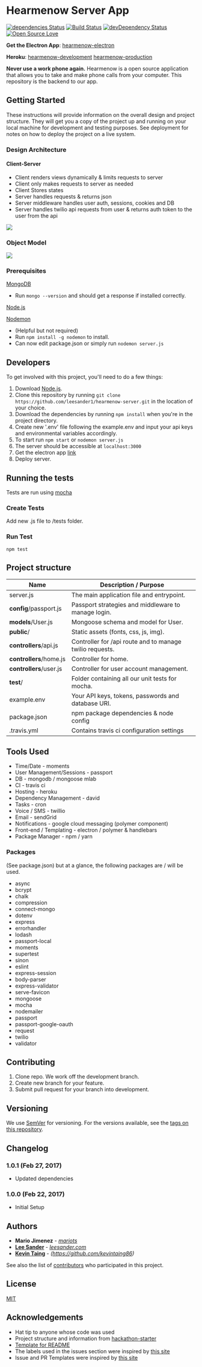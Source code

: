 Hearmenow Server App
=======================
[![dependencies Status](https://david-dm.org/leesander1/hearmenow-server/status.svg)](https://david-dm.org/leesander1/hearmenow-server)
[![Build Status](https://travis-ci.org/leesander1/hearmenow-server.svg?branch=master)](https://travis-ci.org/leesander1/hearmenow-server)
[![devDependency Status](https://david-dm.org/leesander1/hearmenow-server.svg)](https://david-dm.org/leesander1/hearmenow-server#info=devDependencies)
[![Open Source Love](https://badges.frapsoft.com/os/mit/mit.svg?v=102)](https://github.com/leesander1/hearmenow-server/blob/master/license)

**Get the Electron App**: [hearmenow-electron](https://github.com/leesander1/hearmenow-electron)

**Heroku**:
[hearmenow-development](https://serene-island-28717.herokuapp.com/)
[hearmenow-production](https://obscure-eyrie-94072.herokuapp.com/)

**Never use a work phone again.**
Hearmenow is a open source application that allows you to take and make phone calls from your computer. This repository is the backend to our app.


## Getting Started

These instructions will provide information on the overall design and project structure. They will get you a copy of the project up and running on your local machine for development and testing purposes. See deployment for notes on how to deploy the project on a live system.

### Design Architecture

#### Client-Server
* Client renders views dynamically & limits requests to server
* Client only makes requests to server as needed
* Client Stores states
* Server handles requests & returns json
* Server middleware handles user auth, sessions, cookies and DB
* Server handles twilio api requests from user & returns auth token to the user from the api

<img src="https://firebasestorage.googleapis.com/v0/b/project-7371035720386046946.appspot.com/o/img%2Farchitecture.jpg?alt=media&token=b7bf3915-820b-4147-a4b8-b3cdae93bed2"></img>

### Object Model
<img src="https://firebasestorage.googleapis.com/v0/b/project-7371035720386046946.appspot.com/o/img%2Fobjects.jpg?alt=media&token=653ababb-2dd9-44cc-b50a-0ad596aaa62d"></img>

### Prerequisites

[MongoDB](https://docs.mongodb.com/manual/administration/install-community/)
* Run `mongo --version` and should get a response if installed correctly.

[Node.js](https://nodejs.org/)

[Nodemon](https://nodemon.io/)
* (Helpful but not required)
* Run `npm install -g nodemon` to install.
* Can now edit package.json or simply run `nodemon server.js`

## Developers
To get involved with this project, you'll need to do a few things:

1. Download [Node.js](https://nodejs.org/).
2. Clone this repository by running `git clone https://github.com/leesander1/hearmenow-server.git` in the location of your choice.
3. Download the dependencies by running `npm install` when you're in the project directory.
4. Create new '.env' file following the example.env and input your api keys and environmental variables accordingly.
5. To start run `npm start` or `nodemon server.js`
6. The server should be accessible at `localhost:3000`
7. Get the electron app [link](https://github.com/leesander1/hearmenow-electron)
8. Deploy server.


## Running the tests

Tests are run using [mocha](https://mochajs.org/)

### Create Tests

Add new .js file to /tests folder.


### Run Test


`npm test`

## Project structure

| Name                               | Description / Purpose                                        |
| ---------------------------------- | ------------------------------------------------------------ |
| server.js                          | The main application file and entrypoint.                    |
| **config**/passport.js             | Passport strategies and middleware to manage login.          |
| **models**/User.js                 | Mongoose schema and model for User.                          |
| **public**/                        | Static assets (fonts, css, js, img).                         |
| **controllers**/api.js             | Controller for /api route and to manage twilio requests.     |
| **controllers**/home.js            | Controller for home.                                         |
| **controllers**/user.js            | Controller for user account management.                      |
| **test**/                          | Folder containing all our unit tests for mocha.              |
| example.env                        | Your API keys, tokens, passwords and database URI.           |
| package.json                       | npm package dependencies & node config                       |
| .travis.yml                        | Contains travis ci configuration settings                    |

## Tools Used

* Time/Date - moments
* User Management/Sessions - passport
* DB - mongodb / mongoose mlab
* CI - travis ci
* Hosting - heroku
* Dependency Management - david
* Tasks - cron
* Voice / SMS - twillio
* Email - sendGrid
* Notifications - google cloud messaging (polymer component)
* Front-end / Templating - electron / polymer & handlebars
* Package Manager - npm / yarn


### Packages
(See package.json) but at a glance, the following packages are / will be used.

* async
* bcrypt
* chalk
* compression
* connect-mongo
* dotenv
* express
* errorhandler
* lodash
* passport-local
* moments
* supertest
* sinon
* eslint
* express-session
* body-parser
* express-validator
* serve-favicon
* mongoose
* mocha
* nodemailer
* passport
* passport-google-oauth
* request
* twilio
* validator


## Contributing

1. Clone repo. We work off the development branch.
2. Create new branch for your feature.
3. Submit pull request for your branch into development.

## Versioning

We use [SemVer](http://semver.org/) for versioning. For the versions available, see the [tags on this repository](https://github.com/leesander1/hearmenow-server/tags).

Changelog
---------

### 1.0.1 (Feb 27, 2017)
- Updated dependencies

### 1.0.0 (Feb 22, 2017)
- Initial Setup

## Authors

* **Mario Jimenez** - *[mariots](https://github.com/mariots)*
* [**Lee Sander**](https://github.com/leesander1) - *[leesander.com](https://leesander.com)*
* [**Kevin Taing**](https://github.com/kevintaing86) - *(https://github.com/kevintaing86)*

See also the list of [contributors](https://github.com/leesander1/hearmenow-server/contributors) who participated in this project.

## License

[MIT](https://github.com/leesander1/hearmenow-server/blob/master/license)

## Acknowledgements

* Hat tip to anyone whose code was used
* Project structure and information from [hackathon-starter](https://github.com/sahat/hackathon-starter)
* [Template for README](https://gist.githubusercontent.com/PurpleBooth/109311bb0361f32d87a2/raw/4a39c2139c4caa4686addc1e5dd490170fb82006/README-Template.md)
* The labels used in the issues section were inspired by [this site](https://robinpowered.com/blog/best-practice-system-for-organizing-and-tagging-github-issues/)
* Issue and PR Templates were inspired by [this site](https://www.talater.com/open-source-templates/#)
